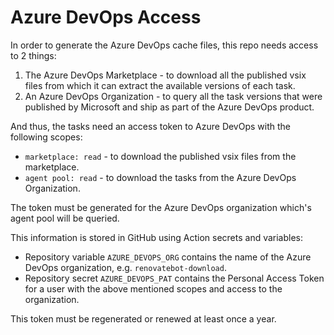 # Azure DevOps Access

In order to generate the Azure DevOps cache files, this repo needs access to 2 things:

  1. The Azure DevOps Marketplace - to download all the published vsix files from which it can extract the available versions of each task.
  2. An Azure DevOps Organization - to query all the task versions that were published by Microsoft and ship as part of the Azure DevOps product. 

 And thus, the tasks need an access token to Azure DevOps with the following scopes:

   - `marketplace: read` - to download the published vsix files from the marketplace.
   - `agent pool: read` - to download the tasks from the Azure DevOps Organization.

  The token must be generated for the Azure DevOps organization which's agent pool will be queried.

  This information is stored in GitHub using Action secrets and variables:

   - Repository variable `AZURE_DEVOPS_ORG` contains the name of the Azure DevOps organization, e.g. `renovatebot-download`.
   - Repository secret `AZURE_DEVOPS_PAT` contains the Personal Access Token for a user with the above mentioned scopes and access to the organization.

   This token must be regenerated or renewed at least once a year.